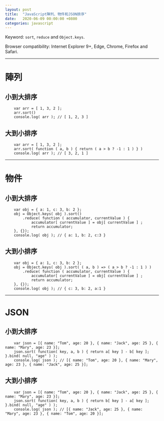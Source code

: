 ```yaml
---
layout: post
title:  "JavaScript陣列、物件和JSON排序"
date:   2020-06-09 00:00:00 +0800
categories: javascript
---
```


Keyword: `sort`, `reduce` and `Object.keys`.

Browser compatibility: Internet Explorer 9+, Edge, Chrome, Firefox and Safari.

---

# 陣列

## 小到大排序

		var arr = [ 1, 3, 2 ];
		arr.sort()
		console.log( arr ); // [ 1, 2, 3 ]

## 大到小排序

		var arr = [ 1, 3, 2 ];
		arr.sort( function ( a, b ) { return ( a > b ? -1 : 1 ) } )
		console.log( arr ); // [ 3, 2, 1 ]

---

# 物件

## 小到大排序

		var obj = { a: 1, c: 3, b: 2 };
		obj = Object.keys( obj ).sort()
		    .reduce( function ( accumulator, currentValue ) { 
		        accumulator[ currentValue ] = obj[ currentValue ] ;
		        return accumulator;
		}, {});
		console.log( obj ); // { a: 1, b: 2, c:3 }


## 大到小排序

		var obj = { a: 1, c: 3, b: 2 };
		obj = Object.keys( obj ).sort( ( a, b ) => ( a > b ? -1 : 1 ) )
		    .reduce( function ( accumulator, currentValue ) { 
		        accumulator[ currentValue ] = obj[ currentValue ] ;
		        return accumulator;
		}, {});
		console.log( obj ); // { c: 3, b: 2, a:1 }

---

# JSON

## 小到大排序

		var json = [{ name: "Tom", age: 20 }, { name: "Jack", age: 25 }, { name: "Mary", age: 23 }];
		json.sort( function( key, a, b ) { return a[ key ] - b[ key ]; }.bind( null, "age" ) );
		console.log( json ); // [{ name: "Tom", age: 20 }, { name: "Mary", age: 23 }, { name: "Jack", age: 25 }];


## 大到小排序

		var json = [{ name: "Tom", age: 20 }, { name: "Jack", age: 25 }, { name: "Mary", age: 23 }];
		json.sort( function( key, a, b ) { return b[ key ] - a[ key ]; }.bind( null, "age" ) );
		console.log( json ); // [{ name: "Jack", age: 25 }, { name: "Mary", age: 23 }, { name: "Tom", age: 20 }];
		